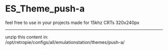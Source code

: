 # ES_Theme_push-a
feel free to use in your projects
made for 15khz CRTs 320x240px
- - - - - - - - - - - - - - - - - -
unzip this content in:
/opt/retropie/configs/all/emulationstation/themes/push-a/   
